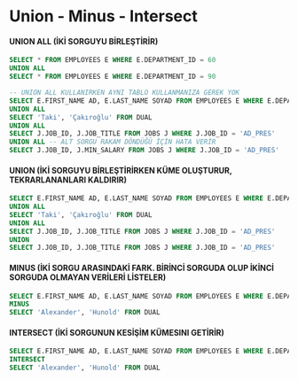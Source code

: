 # Union - Minus - Intersect

#### UNION ALL \(İKİ SORGUYU BİRLEŞTİRİR\) 

```sql
SELECT * FROM EMPLOYEES E WHERE E.DEPARTMENT_ID = 60
UNION ALL
SELECT * FROM EMPLOYEES E WHERE E.DEPARTMENT_ID = 90

-- UNION ALL KULLANIRKEN AYNI TABLO KULLANMANIZA GEREK YOK
SELECT E.FIRST_NAME AD, E.LAST_NAME SOYAD FROM EMPLOYEES E WHERE E.DEPARTMENT_ID = 60
UNION ALL
SELECT 'Taki', 'Çakıroğlu' FROM DUAL
UNION ALL
SELECT J.JOB_ID, J.JOB_TITLE FROM JOBS J WHERE J.JOB_ID = 'AD_PRES'
UNION ALL -- ALT SORGU RAKAM DÖNDÜĞÜ İÇİN HATA VERİR
SELECT J.JOB_ID, J.MIN_SALARY FROM JOBS J WHERE J.JOB_ID = 'AD_PRES'
```

#### 

#### UNION \(İKİ SORGUYU BİRLEŞTİRİRKEN KÜME OLUŞTURUR, TEKRARLANANLARI KALDIRIR\) 

```sql
SELECT E.FIRST_NAME AD, E.LAST_NAME SOYAD FROM EMPLOYEES E WHERE E.DEPARTMENT_ID = 60
UNION ALL
SELECT 'Taki', 'Çakıroğlu' FROM DUAL
UNION ALL
SELECT J.JOB_ID, J.JOB_TITLE FROM JOBS J WHERE J.JOB_ID = 'AD_PRES'
UNION
SELECT J.JOB_ID, J.JOB_TITLE FROM JOBS J WHERE J.JOB_ID = 'AD_PRES'
```

####  

#### MINUS \(İKİ SORGU ARASINDAKİ FARK. BİRİNCİ SORGUDA OLUP İKİNCİ SORGUDA OLMAYAN VERİLERİ LİSTELER\) 

```sql
SELECT E.FIRST_NAME AD, E.LAST_NAME SOYAD FROM EMPLOYEES E WHERE E.DEPARTMENT_ID = 60
MINUS
SELECT 'Alexander', 'Hunold' FROM DUAL
```

#### 

#### INTERSECT \(İKİ SORGUNUN KESİŞİM KÜMESINI GETİRİR\)

```sql
SELECT E.FIRST_NAME AD, E.LAST_NAME SOYAD FROM EMPLOYEES E WHERE E.DEPARTMENT_ID = 60
INTERSECT 
SELECT 'Alexander', 'Hunold' FROM DUAL
```



